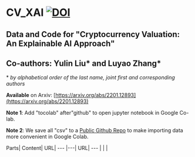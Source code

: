 # CV_XAI   [![DOI](https://zenodo.org/badge/457905381.svg)](https://zenodo.org/badge/latestdoi/457905381)
## Data and Code for "Cryptocurrency Valuation: An Explainable AI Approach"
## Co-authors: Yulin Liu* and Luyao Zhang*

\* *by alphabetical order of the last name, joint first and corresponding authors*


**Available** on Arxiv: [https://arxiv.org/abs/2201.12893](https://arxiv.org/abs/2201.12893)

**Note 1**: Add "tocolab" after"github" to open jupyter notebook in Google Co-lab.

**Note 2**: We save all "csv" to a [Public Github Repo](https://github.com/sunshineluyao/Fintech_AI) to make importing data more convenient in Google Colab.


  Parts| Content| URL|
  ---  |---| URL|
  ---  |   |    |
